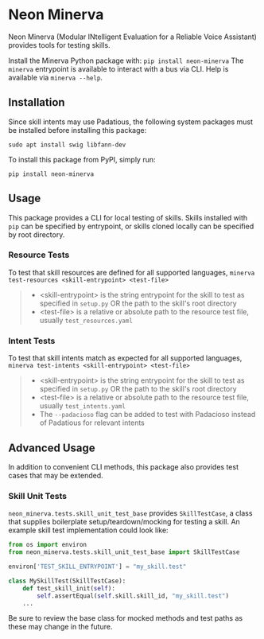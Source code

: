# Neon Minerva
Neon Minerva (Modular INtelligent Evaluation for a Reliable Voice Assistant) 
provides tools for testing skills.

Install the Minerva Python package with: `pip install neon-minerva`
The `minerva` entrypoint is available to interact with a bus via CLI. 
Help is available via `minerva --help`.

## Installation
Since skill intents may use Padatious, the following system packages must be 
installed before installing this package:
```shell
sudo apt install swig libfann-dev
```
To install this package from PyPI, simply run:
```shell
pip install neon-minerva
```

## Usage
This package provides a CLI for local testing of skills. Skills installed with 
`pip` can be specified by entrypoint, or skills cloned locally can be specified
by root directory.

### Resource Tests
To test that skill resources are defined for all supported languages,
`minerva test-resources <skill-entrypoint> <test-file>`
> - <skill-entrypoint\> is the string entrypoint for the skill to test as specified in `setup.py` OR the path to 
    the skill's root directory 
> - <test-file\> is a relative or absolute path to the resource test file, usually `test_resources.yaml`

### Intent Tests
To test that skill intents match as expected for all supported languages,
`minerva test-intents <skill-entrypoint> <test-file>`
> - <skill-entrypoint\> is the string entrypoint for the skill to test as specified in `setup.py` OR the path to 
    the skill's root directory 
> - <test-file\> is a relative or absolute path to the resource test file, usually `test_intents.yaml`
> - The `--padacioso` flag can be added to test with Padacioso instead of Padatious for relevant intents

## Advanced Usage
In addition to convenient CLI methods, this package also provides test cases that
may be extended.

### Skill Unit Tests
`neon_minerva.tests.skill_unit_test_base` provides `SkillTestCase`, a class
that supplies boilerplate setup/teardown/mocking for testing a skill. An example
skill test implementation could look like:

```python
from os import environ
from neon_minerva.tests.skill_unit_test_base import SkillTestCase

environ['TEST_SKILL_ENTRYPOINT'] = "my_skill.test"

class MySkillTest(SkillTestCase):
    def test_skill_init(self):
        self.assertEqual(self.skill.skill_id, "my_skill.test")
    ...
```

Be sure to review the base class for mocked methods and test paths as these may
change in the future.